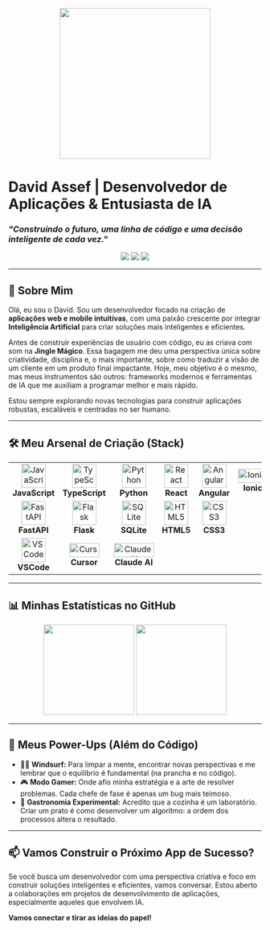 <p align="center">
  <img src="https://media.giphy.com/media/5qMCjrwj53v3A4g2i4/giphy.gif" width="300">
</p>

# David Assef | Desenvolvedor de Aplicações & Entusiasta de IA

### _"Construindo o futuro, uma linha de código e uma decisão inteligente de cada vez."_

<p align="center">
  <a href="https://www.linkedin.com/in/davidassef/" target="_blank"><img src="https://img.shields.io/badge/-LinkedIn-0077B5?style=for-the-badge&logo=linkedin&logoColor=white" target="_blank"></a>
  <a href="https://github.com/davidassef" target="_blank"><img src="https://img.shields.io/badge/-Github-181717?style=for-the-badge&logo=github&logoColor=white" target="_blank"></a>
  <a href="https://www.instagram.com/davidassef/" target="_blank"><img src="https://img.shields.io/badge/-Instagram-E4405F?style=for-the-badge&logo=instagram&logoColor=white" target="_blank"></a>
</p>

---

## 🤖 Sobre Mim

Olá, eu sou o David. Sou um desenvolvedor focado na criação de **aplicações web e mobile intuitivas**, com uma paixão crescente por integrar **Inteligência Artificial** para criar soluções mais inteligentes e eficientes.

Antes de construir experiências de usuário com código, eu as criava com som na **Jingle Mágico**. Essa bagagem me deu uma perspectiva única sobre criatividade, disciplina e, o mais importante, sobre como traduzir a visão de um cliente em um produto final impactante. Hoje, meu objetivo é o mesmo, mas meus instrumentos são outros: frameworks modernos e ferramentas de IA que me auxiliam a programar melhor e mais rápido.

Estou sempre explorando novas tecnologias para construir aplicações robustas, escaláveis e centradas no ser humano.

---

## 🛠️ Meu Arsenal de Criação (Stack)

<p align="center">
  <table>
    <tr align="center">
      <td>
        <img src="https://skillicons.dev/icons?i=js" width="48" height="48" alt="JavaScript" />
        <br><strong>JavaScript</strong>
      </td>
      <td>
        <img src="https://skillicons.dev/icons?i=ts" width="48" height="48" alt="TypeScript" />
        <br><strong>TypeScript</strong>
      </td>
      <td>
        <img src="https://skillicons.dev/icons?i=python" width="48" height="48" alt="Python" />
        <br><strong>Python</strong>
      </td>
      <td>
        <img src="https://skillicons.dev/icons?i=react" width="48" height="48" alt="React" />
        <br><strong>React</strong>
      </td>
       <td>
        <img src="https://skillicons.dev/icons?i=angular" width="48" height="48" alt="Angular" />
        <br><strong>Angular</strong>
      </td>
      <td>
        <img src="https://img.shields.io/badge/Ionic-3880FF?style=for-the-badge&logo=ionic&logoColor=white" width="60" height="28" alt="Ionic" />
        <br><strong>Ionic</strong>
      </td>
    </tr>
    <tr align="center">
      <td>
        <img src="https://skillicons.dev/icons?i=fastapi" width="48" height="48" alt="FastAPI" />
        <br><strong>FastAPI</strong>
      </td>
      <td>
        <img src="https://skillicons.dev/icons?i=flask" width="48" height="48" alt="Flask" />
        <br><strong>Flask</strong>
      </td>
      <td>
        <img src="https://skillicons.dev/icons?i=sqlite" width="48" height="48" alt="SQLite" />
        <br><strong>SQLite</strong>
      </td>
       <td>
        <img src="https://skillicons.dev/icons?i=html" width="48" height="48" alt="HTML5" />
        <br><strong>HTML5</strong>
      </td>
      <td>
        <img src="https://skillicons.dev/icons?i=css" width="48" height="48" alt="CSS3" />
        <br><strong>CSS3</strong>
      </td>
    </tr>
     <tr align="center">
      <td>
        <img src="https://skillicons.dev/icons?i=vscode" width="48" height="48" alt="VSCode" />
        <br><strong>VSCode</strong>
      </td>
      <td>
        <img src="https://img.shields.io/badge/Cursor-000000?style=for-the-badge&logo=cursor&logoColor=white" width="60" height="28" alt="Cursor" />
        <br><strong>Cursor</strong>
      </td>
      <td>
        <img src="https://img.shields.io/badge/Claude_AI-D97757?style=for-the-badge&logo=anthropic&logoColor=white" width="80" height="28" alt="Claude AI" />
        <br><strong>Claude AI</strong>
      </td>
    </tr>
  </table>
</p>

---

## 📊 Minhas Estatísticas no GitHub

<p align="center">
  <img height="180em" src="https://github-readme-stats.vercel.app/api?username=davidassef&show_icons=true&theme=tokyonight" />
  <img height="180em" src="https://github-readme-stats.vercel.app/api/top-langs/?username=davidassef&layout=compact&langs_count=8&theme=tokyonight"/>
</p>

---

## 🚀 Meus Power-Ups (Além do Código)

-   🏄‍♂️ **Windsurf:** Para limpar a mente, encontrar novas perspectivas e me lembrar que o equilíbrio é fundamental (na prancha e no código).
-   🎮 **Modo Gamer:** Onde afio minha estratégia e a arte de resolver problemas. Cada chefe de fase é apenas um bug mais teimoso.
-   🍲 **Gastronomia Experimental:** Acredito que a cozinha é um laboratório. Criar um prato é como desenvolver um algoritmo: a ordem dos processos altera o resultado.

---

## 📫 Vamos Construir o Próximo App de Sucesso?

Se você busca um desenvolvedor com uma perspectiva criativa e foco em construir soluções inteligentes e eficientes, vamos conversar. Estou aberto a colaborações em projetos de desenvolvimento de aplicações, especialmente aqueles que envolvem IA.

**Vamos conectar e tirar as ideias do papel!**
